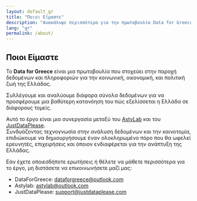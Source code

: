 ```yaml
---
layout: default_gr
title: "Ποιοι Είμαστε"
description: "Aνακάλυψε περισσότερα για την πρωτοβουλία Data for Greece"
lang: "gr"
permalink: /about/
---
```

<section class="bg-half-100 d-table w-100">

<div class="container">
    <div class="row">
        <div class="col-md-8">
            <h1 style="color:black">Ποιοι Είμαστε</h1>
            <p class="mt-4">
                Το <strong>Data for Greece</strong> είναι μια πρωτοβουλία που στοχεύει στην παροχή δεδομένων και πληροφοριών για την κοινωνική, οικονομική, και πολιτική ζωή της Ελλάδας.
            </p>
            <p class="mt-4">
                Συλλέγουμε και αναλύουμε διάφορα σύνολα δεδομένων για να προσφέρουμε μια βαθύτερη κατανόηση του πώς εξελίσσεται η Ελλάδα σε διάφορους τομείς.
            </p>
            <p class="mt-3">
                Αυτό το έργο είναι μια συνεργασία μεταξύ του <a href="https://astylab.gr" target="_blank">AstyLab</a> και του <a href="https://justdataplease.com" target="_blank">JustDataPlease</a>.<br>
                Συνδυάζοντας τεχνογνωσία στην ανάλυση δεδομένων και την καινοτομία, επιδιώκουμε να δημιουργήσουμε έναν ολοκληρωμένο πόρο που θα ωφελεί ερευνητές, επιχειρήσεις και όποιον ενδιαφέρεται για την ανάπτυξη της Ελλάδας.
            </p>
            <p class="mt-3">
                Εάν έχετε οποιεσδήποτε ερωτήσεις ή θέλετε να μάθετε περισσότερα για το έργο, μη διστάσετε να επικοινωνήσετε μαζί μας:
            </p>
            <ul>
                <li>DataForGreece: <a href="mailto:dataforgreece@outlook.com">dataforgreece@outlook.com</a></li>
                <li>Astylab: <a href="mailto:astylab@outlook.com">astylab@outlook.com</a></li>
                <li>JustDataPlease: <a href="mailto:support@justdataplease.com">support@justdataplease.com</a></li>
            </ul>
        </div>
    </div>
</div>
</section>
